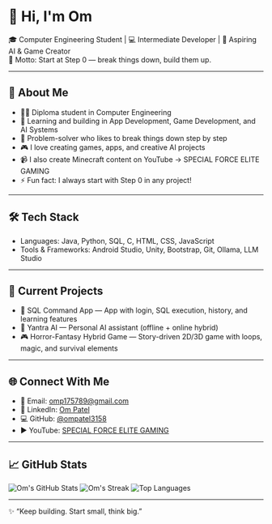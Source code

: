 # 👋 Hi, I'm Om

🎓 Computer Engineering Student | 💻 Intermediate Developer | 🚀 Aspiring AI & Game Creator  
🧠 Motto: Start at Step 0 — break things down, build them up.

---

## 🚀 About Me
- 👨‍🎓 Diploma student in Computer Engineering
- 🌱 Learning and building in App Development, Game Development, and AI Systems
- 🧩 Problem-solver who likes to break things down step by step
- 🎮 I love creating games, apps, and creative AI projects
- 📹 I also create Minecraft content on YouTube → SPECIAL FORCE ELITE GAMING
- ⚡ Fun fact: I always start with Step 0 in any project!

---

## 🛠️ Tech Stack
- Languages: Java, Python, SQL, C, HTML, CSS, JavaScript
- Tools & Frameworks: Android Studio, Unity, Bootstrap, Git, Ollama, LLM Studio

---

## 📌 Current Projects
- 📱 SQL Command App — App with login, SQL execution, history, and learning features
- 🤖 Yantra AI — Personal AI assistant (offline + online hybrid)
- 🎮 Horror-Fantasy Hybrid Game — Story-driven 2D/3D game with loops, magic, and survival elements
  
---

## 🌐 Connect With Me
- 📧 Email: [omp175789@gmail.com](mailto:omp175789@gmail.com)
- 💼 LinkedIn: [Om Patel](https://www.linkedin.com/in/kdpcom2026om116)
- 💻 GitHub: [@ompatel3158](https://github.com/ompatel3158)
- ▶️ YouTube: [SPECIAL FORCE ELITE GAMING](https://youtube.com/@specialforceelitegaming1)

---

## 📈 GitHub Stats
![Om's GitHub Stats](https://github-readme-stats.vercel.app/api?username=ompatel3158&show_icons=true&theme=tokyonight)
![Om's Streak](https://github-readme-streak-stats.herokuapp.com/?user=ompatel3158&theme=tokyonight)
![Top Languages](https://github-readme-stats.vercel.app/api/top-langs/?username=ompatel3158&layout=compact&theme=tokyonight)

---

✨ “Keep building. Start small, think big.”
